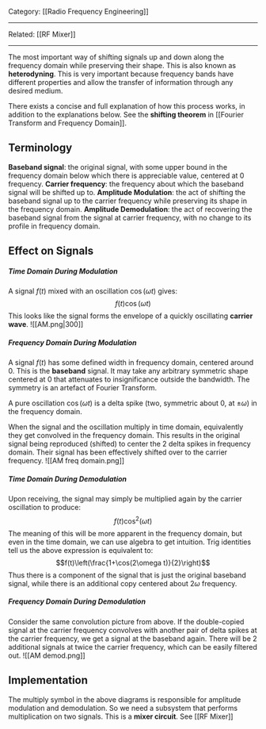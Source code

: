 Category: [[Radio Frequency Engineering]]
___
Related: [[RF Mixer]]
___
The most important way of shifting signals up and down along the frequency domain while preserving their shape. This is also known as **heterodyning**. This is very important because frequency bands have different properties and allow the transfer of information through any desired medium. 

There exists a concise and full explanation of how this process works, in addition to the explanations below. See the **shifting theorem** in [[Fourier Transform and Frequency Domain]].
## Terminology
**Baseband signal**: the original signal, with some upper bound in the frequency domain below which there is appreciable value, centered at 0 frequency. 
**Carrier frequency**: the frequency about which the baseband signal will be shifted up to. 
**Amplitude Modulation**: the act of shifting the baseband signal up to the carrier frequency while preserving its shape in the frequency domain.
**Amplitude Demodulation**: the act of recovering the baseband signal from the signal at carrier frequency, with no change to its profile in frequency domain. 
## Effect on Signals
##### Time Domain During Modulation
A signal $f(t)$ mixed with an oscillation $\cos(\omega t)$ gives:
$$f(t)\cos(\omega t)$$
This looks like the signal forms the envelope of a quickly oscillating **carrier wave**.
![[AM.png|300]]
##### Frequency Domain During Modulation
A signal $f(t)$ has some defined width in frequency domain, centered around 0. This is the **baseband** signal. It may take any arbitrary symmetric shape centered at 0 that attenuates to insignificance outside the bandwidth. The symmetry is an artefact of Fourier Transform. 

A pure oscillation $\cos(\omega t)$ is a delta spike (two, symmetric about 0, at $\pm\omega$) in the frequency domain. 

When the signal and the oscillation multiply in time domain, equivalently they get convolved in the frequency domain. This results in the original signal being reproduced (shifted) to center the 2 delta spikes in frequency domain. Their signal has been effectively shifted over to the carrier frequency. 
![[AM freq domain.png]]
##### Time Domain During Demodulation
Upon receiving, the signal may simply be multiplied again by the carrier oscillation to produce:
$$f(t)\cos^2(\omega t)$$
The meaning of this will be more apparent in the frequency domain, but even in the time domain, we can use algebra to get intuition. Trig identities tell us the above expression is equivalent to:
$$f(t)\left(\frac{1+\cos(2\omega t)}{2}\right)$$
Thus there is a component of the signal that is just the original baseband signal, while there is an additional copy centered about $2\omega$ frequency. 
##### Frequency Domain During Demodulation
Consider the same convolution picture from above. If the double-copied signal at the carrier frequency convolves with another pair of delta spikes at the carrier frequency, we get a signal at the baseband again. There will be 2 additional signals at twice the carrier frequency, which can be easily filtered out. 
![[AM demod.png]]
## Implementation
The multiply symbol in the above diagrams is responsible for amplitude modulation and demodulation. So we need a subsystem that performs multiplication on two signals. This is a **mixer circuit**. See [[RF Mixer]]
